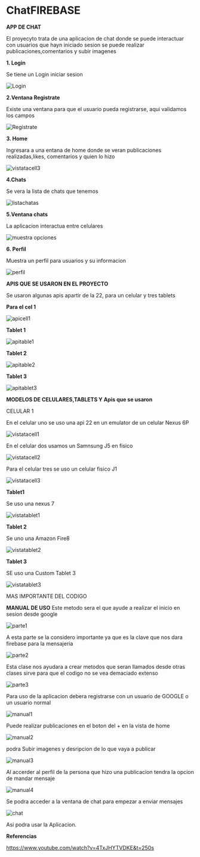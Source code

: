 # ChatFIREBASE
**APP DE CHAT**

El proyecyto trata de una aplicacion de chat donde se puede interactuar con usuarios que hayn iniciado sesion 
se puede realizar publicaciones,comentarios y subir imagenes

**1. Login**

Se tiene un Login iniciar sesion 


![Login](https://user-images.githubusercontent.com/43852960/88690331-29fe0400-d0c1-11ea-8cb7-42cb45fa377b.PNG)


**2.Ventana Registrate**

Existe una ventana para que el usuario pueda registrarse, aqui validamos los campos


![Registrate](https://user-images.githubusercontent.com/43852960/88690451-4b5ef000-d0c1-11ea-970b-200da5a3daba.PNG)


**3. Home**

Ingresara a una entana de home donde se veran publicaciones realizadas,likes, comentarios y quien lo hizo

![vistatacell3](https://user-images.githubusercontent.com/43852960/88690775-a1339800-d0c1-11ea-80cc-370895e9a54f.PNG)

**4.Chats**


Se vera la lista de chats que tenemos

![listachatas](https://user-images.githubusercontent.com/43852960/88690242-0fc42600-d0c1-11ea-8fdd-2810b74b83de.PNG)


**5.Ventana chats**

La aplicacion interactua entre celulares

![muestra opciones](https://user-images.githubusercontent.com/43852960/88690342-2ec2b800-d0c1-11ea-85cb-ee1d558f08eb.PNG)


**6. Perfil**

Muestra un perfil para usuarios y su informacion

![perfil](https://user-images.githubusercontent.com/43852960/88690410-426e1e80-d0c1-11ea-8d36-665ab3186ac7.PNG)

**APIS QUE SE USARON EN EL PROYECTO**

Se usaron algunas apis apartir de la 22, para un celular y tres tablets

**Para el cel 1**

![apicell1](https://user-images.githubusercontent.com/43852960/88689970-c1168c00-d0c0-11ea-8d09-cf6e84af46a9.PNG)

**Tablet 1**

![apitable1](https://user-images.githubusercontent.com/43852960/88690003-ce337b00-d0c0-11ea-860f-d080c489eeab.PNG)

**Tablet 2**

![apitable2](https://user-images.githubusercontent.com/43852960/88690097-eacfb300-d0c0-11ea-9d1f-537be342c3c0.PNG)

**Tablet 3**

![apitablet3](https://user-images.githubusercontent.com/43852960/88690197-02a73700-d0c1-11ea-9415-9e0b99a615d8.PNG)

**MODELOS DE CELULARES,TABLETS Y Apis que se usaron**

CELULAR 1

En el celular uno se uso una api 22 en un emulator de un celular Nexus 6P

![vistatacell1](https://user-images.githubusercontent.com/43852960/88690630-79443480-d0c1-11ea-9c61-64595b713e27.PNG)

En el celular dos usamos un Samnsung J5 en fisico

![vistatacell2](https://user-images.githubusercontent.com/43852960/88690650-7fd2ac00-d0c1-11ea-907a-9b75f95c4e3a.PNG)

Para el celular tres se uso un celular fisico J1

![vistatacell3](https://user-images.githubusercontent.com/43852960/88690775-a1339800-d0c1-11ea-80cc-370895e9a54f.PNG)

**Tablet1**

Se uso una nexus 7

![vistatablet1](https://user-images.githubusercontent.com/43852960/88690516-5dd92980-d0c1-11ea-9566-bad17c8ac7ff.PNG)

**Tablet 2**

Se uno una Amazon Fire8

![vistatablet2](https://user-images.githubusercontent.com/43852960/88690551-66316480-d0c1-11ea-92d3-e200f03b51ea.PNG)

**Tablet 3**

SE uso una Custom Tablet 3

![vistatablet3](https://user-images.githubusercontent.com/43852960/88690607-721d2680-d0c1-11ea-8b73-dcb493efe67b.PNG)

MAS IMPORTANTE DEL CODIGO 




**MANUAL DE USO**
Este metodo sera el que ayude a realizar el inicio en sesion desde google

![parte1](https://user-images.githubusercontent.com/43852960/88711283-9424a200-d0dd-11ea-80c7-ff294e08b4e5.PNG)

A esta parte se la considero importante ya que es la clave que nos dara firebase para la mensajeria

![parte2](https://user-images.githubusercontent.com/43852960/88711431-cafab800-d0dd-11ea-88f4-2013a7212852.PNG)

Esta clase nos ayudara a crear metodos que seran llamados desde otras clases sirve para que el codigo no se vea demaciado extenso

![parte3](https://user-images.githubusercontent.com/43852960/88711568-f9789300-d0dd-11ea-8111-a5ae1be255f9.PNG)


Para uso de la aplicacion debera registrarse con un usuario de GOOGLE o un usuario normal

![manual1](https://user-images.githubusercontent.com/43852960/88695158-21103100-d0c7-11ea-92b5-cb26deaa7d06.PNG)


Puede realizar publicaciones en el boton del + en la vista de home 

![manual2](https://user-images.githubusercontent.com/43852960/88695518-a4ca1d80-d0c7-11ea-8866-37efd59edc9a.PNG)


podra Subir imagenes y desripcion de lo que vaya a publicar


![manual3](https://user-images.githubusercontent.com/43852960/88695655-d04d0800-d0c7-11ea-8130-e9aee2508f79.PNG)

Al accerder al perfil de la persona que hizo una publicacion tendra la opcion de mandar mensaje 

![manual4](https://user-images.githubusercontent.com/43852960/88697552-5c602f00-d0ca-11ea-95a1-8dad03b22960.PNG)

Se podra acceder a la ventana de chat para empezar a enviar mensajes 

![chat](https://user-images.githubusercontent.com/43852960/88690302-20749c00-d0c1-11ea-9224-cc472fd43618.PNG)

Asi podra usar la Aplicacion.

**Referencias**

https://www.youtube.com/watch?v=4TxJHYTVDKE&t=250s







